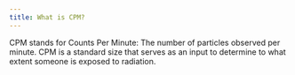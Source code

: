 ```yaml
---
title: What is CPM?
---
```


CPM stands for Counts Per Minute: The number of particles observed per minute. CPM is a standard size that serves as an input to determine to what extent someone is exposed to radiation.
